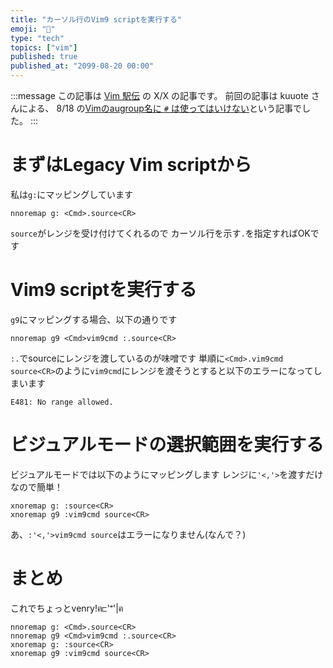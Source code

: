 ```yaml
---
title: "カーソル行のVim9 scriptを実行する"
emoji: "📜"
type: "tech"
topics: ["vim"]
published: true
published_at: "2099-08-20 00:00"
---
```


:::message
この記事は [Vim 駅伝](https://vim-jp.org/ekiden/) の X/X の記事です。
前回の記事は kuuote さんによる、 8/18 の[Vimのaugroup名に `#` は使ってはいけない](https://vim-jp.org/ekiden/#article-2025-08-18)という記事でした。
:::

# まずはLegacy Vim scriptから

私は`g:`にマッピングしています

```vim
nnoremap g: <Cmd>.source<CR>
```

`source`がレンジを受け付けてくれるので カーソル行を示す`.`を指定すればOKです


# Vim9 scriptを実行する

`g9`にマッピングする場合、以下の通りです

```vim
nnoremap g9 <Cmd>vim9cmd :.source<CR>
```

`:.`でsourceにレンジを渡しているのが味噌です
単順に`<Cmd>.vim9cmd source<CR>`のように`vim9cmd`にレンジを渡そうとすると以下のエラーになってしまいます
```
E481: No range allowed.
```

# ビジュアルモードの選択範囲を実行する

ビジュアルモードでは以下のようにマッピングします
レンジに`'<,'>`を渡すだけなので簡単！

```vim
xnoremap g: :source<CR>
xnoremap g9 :vim9cmd source<CR>
```

あ、`:'<,'>vim9cmd source`はエラーになりません(なんで？)

# まとめ

これでちょっとvenry!ฅ⊏'ꣲ'|ฅ

```vim
nnoremap g: <Cmd>.source<CR>
nnoremap g9 <Cmd>vim9cmd :.source<CR>
xnoremap g: :source<CR>
xnoremap g9 :vim9cmd source<CR>
```

